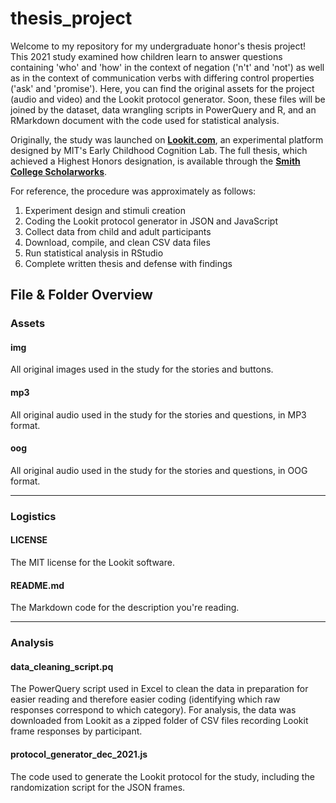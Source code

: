 # thesis_project

Welcome to my repository for my undergraduate honor's thesis project! This 2021 study examined how children learn to answer questions containing 'who' and 'how' in the context of negation ('n't' and 'not') as well as in the context of communication verbs with differing control properties ('ask' and 'promise'). Here, you can find the original assets for the project (audio and video) and the Lookit protocol generator. Soon, these files will be joined by the dataset, data wrangling scripts in PowerQuery and R, and an RMarkdown document with the code used for statistical analysis.  

Originally, the study was launched on **[Lookit.com](https://lookit.mit.edu/)**, an experimental platform designed by MIT's Early Childhood Cognition Lab. The full thesis, which achieved a Highest Honors designation, is available through the **[Smith College Scholarworks](https://scholarworks.smith.edu/theses/2358/)**.

For reference, the procedure was approximately as follows:
1. Experiment design and stimuli creation
2. Coding the Lookit protocol generator in JSON and JavaScript
3. Collect data from child and adult participants
4. Download, compile, and clean CSV data files
5. Run statistical analysis in RStudio
6. Complete written thesis and defense with findings




## File & Folder Overview

### Assets

#### img

All original images used in the study for the stories and buttons.

#### mp3

All original audio used in the study for the stories and questions, in MP3 format.

#### oog

All original audio used in the study for the stories and questions, in OOG format.

---

### Logistics

#### LICENSE

The MIT license for the Lookit software.

#### README.md

The Markdown code for the description you're reading.

---

### Analysis

#### data_cleaning_script.pq

The PowerQuery script used in Excel to clean the data in preparation for easier reading and therefore easier coding (identifying which raw responses correspond to which category). For analysis, the data was downloaded from Lookit as a zipped folder of CSV files recording Lookit frame responses by participant.

#### protocol_generator_dec_2021.js

The code used to generate the Lookit protocol for the study, including the randomization script for the JSON frames.

